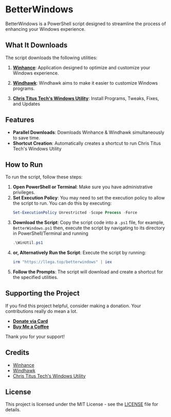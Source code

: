 # BetterWindows

BetterWindows is a PowerShell script designed to streamline the process of enhancing your Windows experience.

## What It Downloads

The script downloads the following utilities:

1. [**Winhance**](https://github.com/memstechtips/Winhance/): Application designed to optimize and customize your Windows experience.

2. [**Windhawk**](https://github.com/ramensoftware/windhawk/): Windhawk aims to make it easier to customize Windows programs.

3. [**Chris Titus Tech's Windows Utility**](https://github.com/ChrisTitusTech/winutil):  Install Programs, Tweaks, Fixes, and Updates

## Features

- **Parallel Downloads**: Downloads Winhance & Windhawk simultaneously to save time.
- **Shortcut Creation**: Automatically creates a shortcut to run Chris Titus Tech's Windows Utility

## How to Run

To run the script, follow these steps:

1. **Open PowerShell or Terminal**: Make sure you have administrative privileges.
2. **Set Execution Policy**: You may need to set the execution policy to allow the script to run. You can do this by executing:
   ```powershell
   Set-ExecutionPolicy Unrestricted -Scope Process -Force
   ```
3. **Download the Script**: Copy the script code into a `.ps1` file, for example, `BetterWindows.ps1` then, execute the script by navigating to its directory in PowerShell/Terminal and running
      ```powershell
   .\WinUtil.ps1
   ```
5. **or, Alternatively Run the Script**: Execute the script by running:
   ```powershell
   irm "https://llega.top/betterwindows" | iex
   ```
6. **Follow the Prompts**: The script will download and create a shortcut for the specified utilities.

## Supporting the Project

If you find this project helpful, consider making a donation. Your contributions really do mean a lot.

- [**Donate via Card**](https://app.payhere.co/dytukmedia/helping-hand)
- [**Buy Me a Coffee**](https://buymeacoffee.com/danielytuk)

Thank you for your support!

## Credits

- [Winhance](https://github.com/memstechtips/Winhance)
- [Windhawk](https://github.com/ramensoftware/windhawk)
- [Chris Titus Tech's Windows Utility](https://github.com/ChrisTitusTech/winutil)

## License

This project is licensed under the MIT License - see the [LICENSE](LICENSE) file for details.
